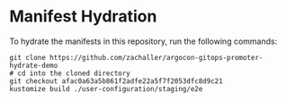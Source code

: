 # Manifest Hydration

To hydrate the manifests in this repository, run the following commands:

```shell
git clone https://github.com/zachaller/argocon-gitops-promoter-hydrate-demo
# cd into the cloned directory
git checkout afac0a63a5b861f2adfe22a5f7f2053dfc8d9c21
kustomize build ./user-configuration/staging/e2e
```
